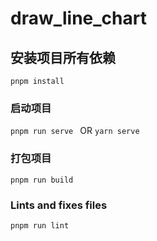 # draw_line_chart

## 安装项目所有依赖
`pnpm install`

### 启动项目
`pnpm run serve ` OR `yarn serve`

### 打包项目
`pnpm run build`

### Lints and fixes files
`pnpm run lint`

